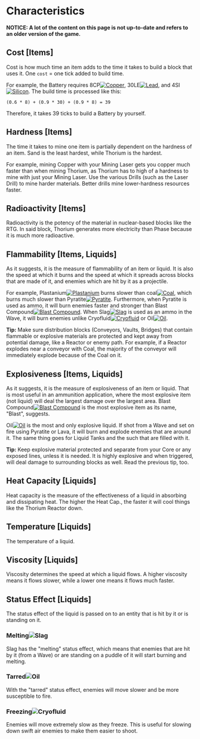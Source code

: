 # Characteristics

**NOTICE: A lot of the content on this page is not up-to-date and refers to an older version of the game.**

## Cost [Items]

Cost is how much time an item adds to the time it takes to build a block that uses it. One `cost` = one tick added to build time.

For example, the Battery requires 8CP[![Copper](./images/item-copper-small.png)](./items/copper.md), 30LE[![Lead](./images/item-lead-small.png)](./items/lead.md), and 4SI[![Silicon](./images/item-silicon-small.png)](./items/silicon.md). The build time is processed like this:

`(0.6 * 8) + (0.9 * 30) + (0.9 * 8) = 39`

Therefore, it takes 39 ticks to build a Battery by yourself.

## Hardness [Items]

The time it takes to mine one item is partially dependent on the hardness of an item. Sand is the least hardest, while Thorium is the hardest. 

For example, mining Copper with your Mining Laser gets you copper much faster than when mining Thorium, as Thorium has to high of a hardness to mine with just your Mining Laser. Use the various Drills (such as the Laser Drill) to mine harder materials. Better drills mine lower-hardness resources faster.

## Radioactivity [Items]

Radioactivity is the potency of the material in nuclear-based blocks like the RTG. In said block, Thorium generates more electricity than Phase because it is much more radioactive.

## Flammability [Items, Liquids]

As it suggests, it is the measure of flammability of an item or liquid. It is also the speed at which it burns and the speed at which it spreads across blocks that are made of it, and enemies which are hit by it as a projectile. 

For example, Plastanium[![Plastanium](./images/item-plastanium-small.png)](./items/plastanium.md) burns slower than coal[![Coal](./images/item-coal-small.png)](./items/coal.md), which burns much slower than Pyratite[![Pyratite](./images/item-pyratite-small.png)](./items/pyratite.md). Furthermore, when Pyratite is used as ammo, it will burn enemies faster and stronger than Blast Compound[![Blast Compound](./images/item-blast-compound-small.png)](./items/blast-compound.md). When Slag[![Slag](./images/liquid-slag-small.png)](./liquids/slag.md) is used as an ammo in the Wave, it will burn enemies unlike Cryofluid[![Cryofluid](./images/liquid-cryofluid-small.png)](./liquids/cryofluid.md) or Oil[![Oil](./images/liquid-oil-small.png)](./liquids/oil.md).

**Tip:** Make sure distribution blocks (Conveyors, Vaults, Bridges) that contain flammable or explosive materials are protected and kept away from potential damage, like a Reactor or enemy path. For example, if a Reactor explodes near a conveyor with Coal, the majority of the conveyor will immediately explode because of the Coal on it.

## Explosiveness [Items, Liquids]

As it suggests, it is the measure of explosiveness of an item or liquid. That is most useful in an ammunition application, where the most explosive item (not liquid) will deal the largest damage over the largest area. Blast Compound[![Blast Compound](./images/item-blast-compound-small.png)](./items/blast-compound.md) is the most explosive item as its name, "Blast", suggests.

Oil[![Oil](./images/liquid-oil-small.png)](./liquids/oil.md) is the most and only explosive liquid. If shot from a Wave and set on fire using Pyratite or Lava, it will burn and explode enemies that are around it. The same thing goes for Liquid Tanks and the such that are filled with it.

**Tip:** Keep explosive material protected and separate from your Core or any exposed lines, unless it is needed. It is highly explosive and when triggered, will deal damage to surrounding blocks as well. Read the previous tip, too.

## Heat Capacity [Liquids]

Heat capacity is the measure of the effectiveness of a liquid in absorbing and dissipating heat. The higher the Heat Cap., the faster it will cool things like the Thorium Reactor down. 

## Temperature [Liquids]

The temperature of a liquid.

## Viscosity [Liquids]

Viscosity determines the speed at which a liquid flows. A higher viscosity means it flows slower, while a lower one means it flows much faster.

## Status Effect [Liquids]

The status effect of the liquid is passed on to an entity that is hit by it or is standing on it. 

### Melting![Slag](./images/liquid-slag.png)

Slag has the "melting" status effect, which means that enemies that are hit by it (from a Wave) or are standing on a puddle of it will start burning and melting. 

### Tarred![Oil](./images/liquid-oil.png)

With the "tarred" status effect, enemies will move slower and be more susceptible to fire.

### Freezing![Cryofluid](./images/liquid-cryofluid.png)

Enemies will move extremely slow as they freeze. This is useful for slowing down swift air enemies to make them easier to shoot. 
